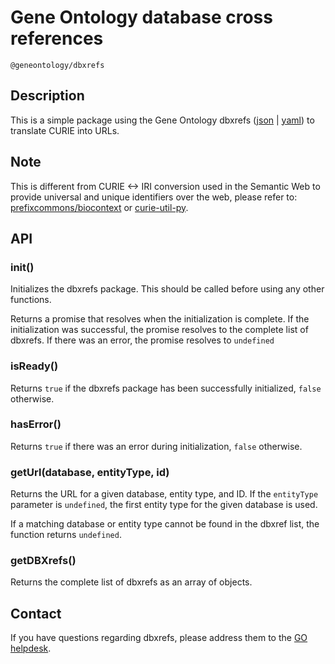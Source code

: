 # Gene Ontology database cross references

`@geneontology/dbxrefs`

## Description

This is a simple package using the Gene Ontology dbxrefs ([json](http://current.geneontology.org/metadata/db-xrefs.json) | [yaml](http://current.geneontology.org/metadata/db-xrefs.yaml)) to translate CURIE into URLs.

## Note

This is different from CURIE <-> IRI conversion used in the Semantic Web to provide universal and unique identifiers over the web, please refer to: [prefixcommons/biocontext](https://github.com/prefixcommons/biocontext) or [curie-util-py](https://github.com/geneontology/curie-util-py).

## API

### init()

Initializes the dbxrefs package. This should be called before using any other functions.

Returns a promise that resolves when the initialization is complete. If the initialization was successful, the promise resolves to the complete list of dbxrefs. If there was an error, the promise resolves to `undefined`

### isReady()

Returns `true` if the dbxrefs package has been successfully initialized, `false` otherwise.

### hasError()

Returns `true` if there was an error during initialization, `false` otherwise.

### getUrl(database, entityType, id)

Returns the URL for a given database, entity type, and ID. If the `entityType` parameter is `undefined`, the first entity type for the given database is used.

If a matching database or entity type cannot be found in the dbxref list, the function returns `undefined`.

### getDBXrefs()

Returns the complete list of dbxrefs as an array of objects.

## Contact

If you have questions regarding dbxrefs, please address them to the [GO helpdesk](http://help.geneontology.org/).
